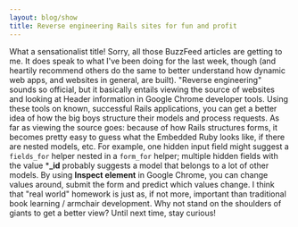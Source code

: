 ```yaml
---
layout: blog/show
title: Reverse engineering Rails sites for fun and profit
---
```


What a sensationalist title! Sorry, all those BuzzFeed articles are getting to me. It does speak to what I've been doing for the last week, though (and heartily recommend others do the same to better understand how dynamic web apps, and websites in general, are built). "Reverse engineering" sounds so official, but it basically entails viewing the source of websites and looking at Header information in Google Chrome developer tools. Using these tools on known, successful Rails applications, you can get a better idea of how the big boys structure their models and process requests. As far as viewing the source goes: because of how Rails structures forms, it becomes pretty easy to guess what the Embedded Ruby looks like, if there are nested models, etc. For example, one hidden input field might suggest a `fields_for` helper nested in a `form_for` helper; multiple hidden fields with the value ***_id** probably suggests a model that belongs to a lot of other models. By using **Inspect element** in Google Chrome, you can change values around, submit the form and predict which values change. I think that "real world" homework is just as, if not more, important than traditional book learning / armchair development. Why not stand on the shoulders of giants to get a better view? Until next time, stay curious!
